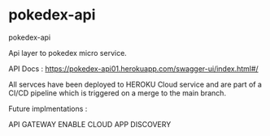 # pokedex-api
pokedex-api

Api layer to pokedex micro service.


API Docs : https://pokedex-api01.herokuapp.com/swagger-ui/index.html#/



All servces have been deployed to HEROKU Cloud service and are part of a CI/CD pipeline which is triggered on a merge to the main branch. 

Future implmentations : 

API GATEWAY 
ENABLE CLOUD APP DISCOVERY 
